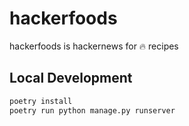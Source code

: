 # hackerfoods

hackerfoods is hackernews for 🔥 recipes

## Local Development

```bash
poetry install
poetry run python manage.py runserver
```
